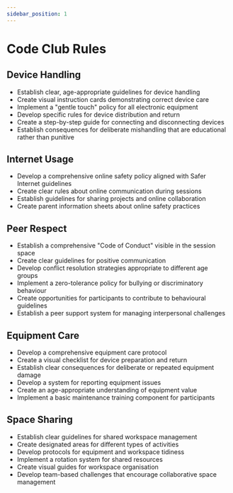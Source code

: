 ```yaml
---
sidebar_position: 1
---
```


# Code Club Rules

## Device Handling

- Establish clear, age-appropriate guidelines for device handling
- Create visual instruction cards demonstrating correct device care
- Implement a "gentle touch" policy for all electronic equipment
- Develop specific rules for device distribution and return
- Create a step-by-step guide for connecting and disconnecting devices
- Establish consequences for deliberate mishandling that are educational rather than punitive

## Internet Usage

- Develop a comprehensive online safety policy aligned with Safer Internet guidelines
- Create clear rules about online communication during sessions
- Establish guidelines for sharing projects and online collaboration
- Create parent information sheets about online safety practices

## Peer Respect

- Establish a comprehensive "Code of Conduct" visible in the session space
- Create clear guidelines for positive communication
- Develop conflict resolution strategies appropriate to different age groups
- Implement a zero-tolerance policy for bullying or discriminatory behaviour
- Create opportunities for participants to contribute to behavioural guidelines
- Establish a peer support system for managing interpersonal challenges

## Equipment Care

- Develop a comprehensive equipment care protocol
- Create a visual checklist for device preparation and return
- Establish clear consequences for deliberate or repeated equipment damage
- Develop a system for reporting equipment issues
- Create an age-appropriate understanding of equipment value
- Implement a basic maintenance training component for participants

## Space Sharing

- Establish clear guidelines for shared workspace management
- Create designated areas for different types of activities
- Develop protocols for equipment and workspace tidiness
- Implement a rotation system for shared resources
- Create visual guides for workspace organisation
- Develop team-based challenges that encourage collaborative space management
